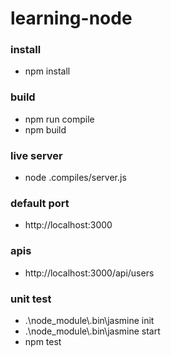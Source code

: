 # learning-node

### install
<ul>
  <li>npm install</li>  
</ul>


### build
<ul>
  <li>npm run compile</li>  
  <li>npm build</li>  
</ul>

### live server
<ul>
  <li>node .compiles/server.js</li>  
</ul>


### default port
<ul>
  <li>http://localhost:3000</li>
</ul>


### apis
<ul>
  <li>http://localhost:3000/api/users</li>
</ul>


### unit test
<ul>
  <li>.\node_module\.bin\jasmine init</li>
  <li>.\node_module\.bin\jasmine start</li>
  <li>npm test</li>
</ul>
